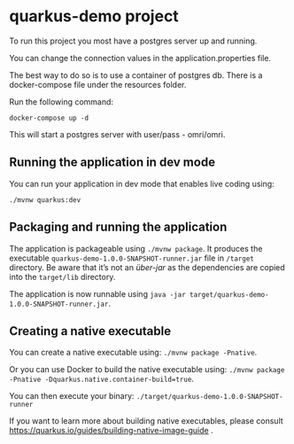 # quarkus-demo project

To run this project you most have a postgres server up and running.

You can change the connection values in the application.properties file.

The best way to do so is to use a container of postgres db. There is a docker-compose file under the resources folder.

Run the following command:
```
docker-compose up -d
```
This will start a postgres server with user/pass - omri/omri. 

## Running the application in dev mode

You can run your application in dev mode that enables live coding using:
```
./mvnw quarkus:dev
```

## Packaging and running the application

The application is packageable using `./mvnw package`.
It produces the executable `quarkus-demo-1.0.0-SNAPSHOT-runner.jar` file in `/target` directory.
Be aware that it’s not an _über-jar_ as the dependencies are copied into the `target/lib` directory.

The application is now runnable using `java -jar target/quarkus-demo-1.0.0-SNAPSHOT-runner.jar`.

## Creating a native executable

You can create a native executable using: `./mvnw package -Pnative`.

Or you can use Docker to build the native executable using: `./mvnw package -Pnative -Dquarkus.native.container-build=true`.

You can then execute your binary: `./target/quarkus-demo-1.0.0-SNAPSHOT-runner`

If you want to learn more about building native executables, please consult https://quarkus.io/guides/building-native-image-guide .